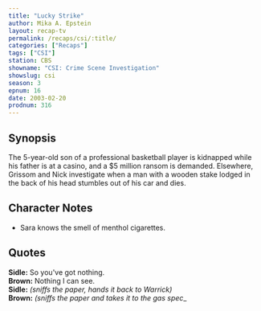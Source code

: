 ```yaml
---
title: "Lucky Strike"
author: Mika A. Epstein
layout: recap-tv
permalink: /recaps/csi/:title/
categories: ["Recaps"]
tags: ["CSI"]
station: CBS
showname: "CSI: Crime Scene Investigation"
showslug: csi
season: 3
epnum: 16  
date: 2003-02-20
prodnum: 316  
---
```


## Synopsis

The 5-year-old son of a professional basketball player is kidnapped while his father is at a casino, and a $5 million ransom is demanded. Elsewhere, Grissom and Nick investigate when a man with a wooden stake lodged in the back of his head stumbles out of his car and dies.

## Character Notes

* Sara knows the smell of menthol cigarettes.

## Quotes

**Sidle:** So you've got nothing.  
**Brown:** Nothing I can see.  
**Sidle:** _(sniffs the paper, hands it back to Warrick)_  
**Brown:** _(sniffs the paper and takes it to the gas spec__

